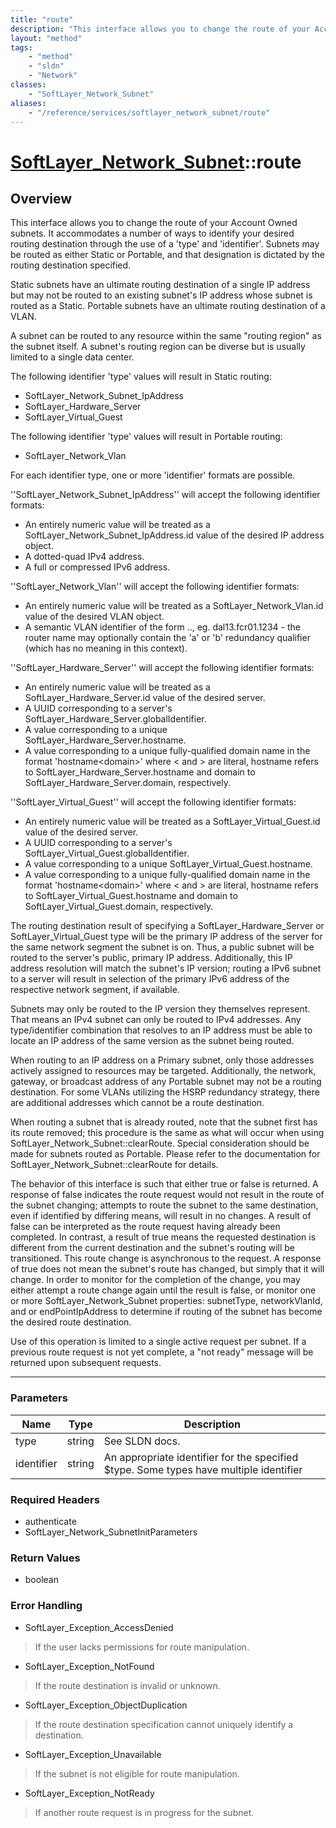 ```yaml
---
title: "route"
description: "This interface allows you to change the route of your Account Owned subnets. It accommodates a number of ways to identif... "
layout: "method"
tags:
    - "method"
    - "sldn"
    - "Network"
classes:
    - "SoftLayer_Network_Subnet"
aliases:
    - "/reference/services/softlayer_network_subnet/route"
---
```

# [SoftLayer_Network_Subnet](/reference/services/SoftLayer_Network_Subnet)::route




## Overview 
This interface allows you to change the route of your Account Owned subnets. It accommodates a number of ways to identify your desired routing destination through the use of a 'type' and 'identifier'. Subnets may be routed as either Static or Portable, and that designation is dictated by the routing destination specified. 

Static subnets have an ultimate routing destination of a single IP address but may not be routed to an existing subnet's IP address whose subnet is routed as a Static. Portable subnets have an ultimate routing destination of a VLAN. 

A subnet can be routed to any resource within the same "routing region" as the subnet itself. A subnet's routing region can be diverse but is usually limited to a single data center. 

The following identifier 'type' values will result in Static routing: <ul> <li>SoftLayer_Network_Subnet_IpAddress</li> <li>SoftLayer_Hardware_Server</li> <li>SoftLayer_Virtual_Guest</li> </ul> 

The following identifier 'type' values will result in Portable routing: <ul> <li>SoftLayer_Network_Vlan</li> </ul> 

For each identifier type, one or more 'identifier' formats are possible. 

''SoftLayer_Network_Subnet_IpAddress'' will accept the following identifier formats: <ul> <li>An entirely numeric value will be treated as a SoftLayer_Network_Subnet_IpAddress.id value of the desired IP address object.</li> <li>A dotted-quad IPv4 address.</li> <li>A full or compressed IPv6 address.</li> </ul> 

''SoftLayer_Network_Vlan'' will accept the following identifier formats: <ul> <li>An entirely numeric value will be treated as a SoftLayer_Network_Vlan.id value of the desired VLAN object.</li> <li>A semantic VLAN identifier of the form <data center short name>.<router>.<vlan number>, eg. dal13.fcr01.1234 - the router name may optionally contain the 'a' or 'b' redundancy qualifier (which has no meaning in this context).</li> </ul> 

''SoftLayer_Hardware_Server'' will accept the following identifier formats: <ul> <li>An entirely numeric value will be treated as a SoftLayer_Hardware_Server.id value of the desired server.</li> <li>A UUID corresponding to a server's SoftLayer_Hardware_Server.globalIdentifier.</li> <li>A value corresponding to a unique SoftLayer_Hardware_Server.hostname.</li> <li>A value corresponding to a unique fully-qualified domain name in the format 'hostname&lt;domain&gt;' where &lt; and &gt; are literal, hostname refers to SoftLayer_Hardware_Server.hostname and domain to SoftLayer_Hardware_Server.domain, respectively.</li> </ul> 

''SoftLayer_Virtual_Guest'' will accept the following identifier formats: <ul> <li>An entirely numeric value will be treated as a SoftLayer_Virtual_Guest.id value of the desired server.</li> <li>A UUID corresponding to a server's SoftLayer_Virtual_Guest.globalIdentifier.</li> <li>A value corresponding to a unique SoftLayer_Virtual_Guest.hostname.</li> <li>A value corresponding to a unique fully-qualified domain name in the format 'hostname&lt;domain&gt;' where &lt; and &gt; are literal, hostname refers to SoftLayer_Virtual_Guest.hostname and domain to SoftLayer_Virtual_Guest.domain, respectively.</li> </ul> 

The routing destination result of specifying a SoftLayer_Hardware_Server or SoftLayer_Virtual_Guest type will be the primary IP address of the server for the same network segment the subnet is on. Thus, a public subnet will be routed to the server's public, primary IP address. Additionally, this IP address resolution will match the subnet's IP version; routing a IPv6 subnet to a server will result in selection of the primary IPv6 address of the respective network segment, if available. 

Subnets may only be routed to the IP version they themselves represent. That means an IPv4 subnet can only be routed to IPv4 addresses. Any type/identifier combination that resolves to an IP address must be able to locate an IP address of the same version as the subnet being routed. 

When routing to an IP address on a Primary subnet, only those addresses actively assigned to resources may be targeted. Additionally, the network, gateway, or broadcast address of any Portable subnet may not be a routing destination. For some VLANs utilizing the HSRP redundancy strategy, there are additional addresses which cannot be a route destination. 

When routing a subnet that is already routed, note that the subnet first has its route removed; this procedure is the same as what will occur when using SoftLayer_Network_Subnet::clearRoute. Special consideration should be made for subnets routed as Portable. Please refer to the documentation for SoftLayer_Network_Subnet::clearRoute for details. 

The behavior of this interface is such that either true or false is returned. A response of false indicates the route request would not result in the route of the subnet changing; attempts to route the subnet to the same destination, even if identified by differing means, will result in no changes. A result of false can be interpreted as the route request having already been completed. In contrast, a result of true means the requested destination is different from the current destination and the subnet's routing will be transitioned. This route change is asynchronous to the request. A response of true does not mean the subnet's route has changed, but simply that it will change. In order to monitor for the completion of the change, you may either attempt a route change again until the result is false, or monitor one or more SoftLayer_Network_Subnet properties: subnetType, networkVlanId, and or endPointIpAddress to determine if routing of the subnet has become the desired route destination. 

Use of this operation is limited to a single active request per subnet. If a previous route request is not yet complete, a "not ready" message will be returned upon subsequent requests. 

-----

### Parameters 
|Name | Type | Description |
| --- | --- | --- |
|type| string| See SLDN docs.|
|identifier| string| An appropriate identifier for the specified $type. Some types have multiple identifier|


### Required Headers
* authenticate
* SoftLayer_Network_SubnetInitParameters


### Return Values
* boolean



### Error Handling

* SoftLayer_Exception_AccessDenied 

> If the user lacks permissions for route manipulation. 

* SoftLayer_Exception_NotFound 

> If the route destination is invalid or unknown. 

* SoftLayer_Exception_ObjectDuplication 

> If the route destination specification cannot uniquely identify a destination. 

* SoftLayer_Exception_Unavailable 

> If the subnet is not eligible for route manipulation. 

* SoftLayer_Exception_NotReady 

> If another route request is in progress for the subnet. 



